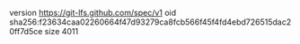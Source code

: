 version https://git-lfs.github.com/spec/v1
oid sha256:f23634caa02260664f47d93279ca8fcb566f45f4fd4ebd726515dac20ff7d5ce
size 4011
